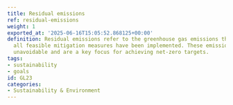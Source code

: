 ```yaml
---
title: Residual emissions
ref: residual-emissions
weight: 1
exported_at: '2025-06-16T15:05:52.868125+00:00'
definition: Residual emissions refer to the greenhouse gas emissions that remain after
  all feasible mitigation measures have been implemented. These emissions are typically
  unavoidable and are a key focus for achieving net-zero targets.
tags:
- sustainability
- goals
id: GL23
categories:
- Sustainability & Environment
---
```


